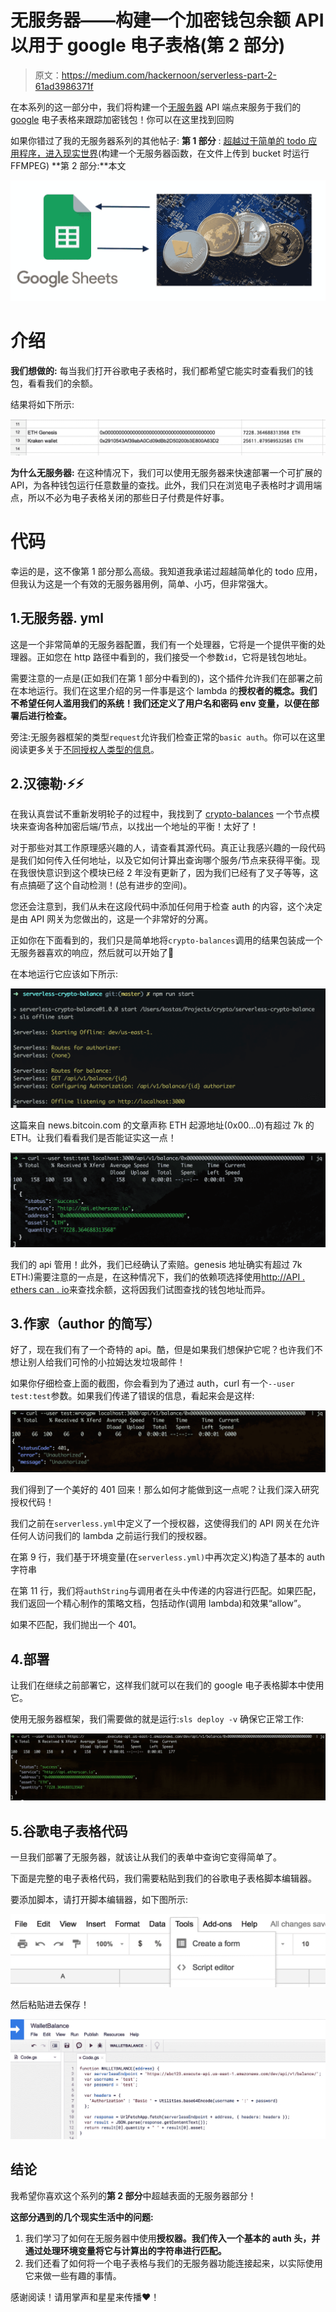 # 无服务器——构建一个加密钱包余额 API 以用于 google 电子表格(第 2 部分)

> 原文：<https://medium.com/hackernoon/serverless-part-2-61ad3986371f>

在本系列的这一部分中，我们将构建一个[无服务器](https://hackernoon.com/tagged/serverless) API 端点来服务于我们的 [google](https://hackernoon.com/tagged/google) 电子表格来跟踪加密钱包！你可以在这里找到回购

如果你错过了我的无服务器系列的其他帖子:
**第 1 部分** : [超越过于简单的 todo 应用程序，进入现实世界](https://hackernoon.com/serverless-part-1-e75b4a5e59e6)(构建一个无服务器函数，在文件上传到 bucket 时运行 FFMPEG)
**第 2 部分:**本文

![](img/f28a05f14d6354cd057813abf2798995.png)

# 介绍

**我们想做的:** 每当我们打开谷歌电子表格时，我们都希望它能实时查看我们的钱包，看看我们的余额。

结果将如下所示:

![](img/289fbead694387071dc77549d8518f0b.png)

**为什么无服务器:** 在这种情况下，我们可以使用无服务器来快速部署一个可扩展的 API，为各种钱包运行任意数量的查找。此外，我们只在浏览电子表格时才调用端点，所以不必为电子表格关闭的那些日子付费是件好事。

# 代码

幸运的是，这不像第 1 部分那么高级。我知道我承诺过超越简单化的 todo 应用，但我认为这是一个有效的无服务器用例，简单、小巧，但非常强大。

## 1.无服务器. yml

这是一个非常简单的无服务器配置，我们有一个处理器，它将是一个提供平衡的处理器。正如您在 http 路径中看到的，我们接受一个参数`id`，它将是钱包地址。

需要注意的一点是(正如我们在第 1 部分中看到的)，这个插件允许我们在部署之前在本地运行。我们在这里介绍的另一件事是这个 lambda 的**授权者的概念。我们不希望任何人滥用我们的系统！我们还定义了用户名和密码 env 变量，以便在部署后进行检查。**

旁注:无服务器框架的类型`request`允许我们检查正常的`basic auth`。你可以在这里阅读更多关于[不同授权人类型的信息](https://serverless.com/framework/docs/providers/aws/events/apigateway/#http-endpoints-with-custom-authorizers)。

## 2.汉德勒·⚡⚡

在我认真尝试不重新发明轮子的过程中，我找到了 [crypto-balances](https://github.com/litvintech/crypto-balances) 一个节点模块来查询各种加密后端/节点，以找出一个地址的平衡！太好了！

对于那些对其工作原理感兴趣的人，请查看其源代码。真正让我感兴趣的一段代码是我们如何传入任何地址，以及它如何计算出查询哪个服务/节点来获得平衡。现在我很快意识到这个模块已经 2 年没有更新了，因为我们已经有了叉子等等，这有点搞砸了这个自动检测！(总有进步的空间)。

您还会注意到，我们从未在这段代码中添加任何用于检查 auth 的内容，这个决定是由 API 网关为您做出的，这是一个非常好的分离。

正如你在下面看到的，我们只是简单地将`crypto-balances`调用的结果包装成一个无服务器喜欢的响应，然后就可以开始了🚀

在本地运行它应该如下所示:

![](img/b3d2a1c17a7ea6307afa1ad4e32c7687.png)

这篇来自 news.bitcoin.com 的文章声称 ETH 起源地址(0x00…0)有超过 7k 的 ETH。让我们看看我们是否能证实这一点！

![](img/0afe4549c6dfdb6d1dc30a88744e9e4a.png)

我们的 api 管用！此外，我们已经确认了索赔。genesis 地址确实有超过 7k ETH:)需要注意的一点是，在这种情况下，我们的依赖项选择使用[http://API . ethers can . io](http://api.etherscan.io)来查找余额，这将因我们试图查找的钱包地址而异。

## 3.作家（author 的简写）

好了，现在我们有了一个奇特的 api。酷，但是如果我们想保护它呢？也许我们不想让别人给我们可怜的小拉姆达发垃圾邮件！

如果你仔细检查上面的截图，你会看到为了通过 auth，curl 有一个`--user test:test`参数。如果我们传递了错误的信息，看起来会是这样:

![](img/ad942e3ddcb3b3360bd5266e4604063a.png)

我们得到了一个美好的 401 回来！那么如何才能做到这一点呢？让我们深入研究授权代码！

我们之前在`serverless.yml`中定义了一个授权器，这使得我们的 API 网关在允许任何人访问我们的 lambda 之前运行我们的授权器。

在第 9 行，我们基于环境变量(在`serverless.yml)`中再次定义)构造了基本的 auth 字符串

在第 11 行，我们将`authString`与调用者在头中传递的内容进行匹配。如果匹配，我们返回一个精心制作的策略文档，包括动作(调用 lambda)和效果“allow”。

如果不匹配，我们抛出一个 401。

## 4.部署

让我们在继续之前部署它，这样我们就可以在我们的 google 电子表格脚本中使用它。

使用无服务器框架，我们需要做的就是运行:`sls deploy -v` 确保它正常工作:

![](img/216fb49d2ea03a6d82d66bc841cea263.png)

## 5.谷歌电子表格代码

一旦我们部署了无服务器，就该让从我们的表单中查询它变得简单了。

下面是完整的电子表格代码，我们需要粘贴到我们的谷歌电子表格脚本编辑器。

要添加脚本，请打开脚本编辑器，如下图所示:

![](img/286b3347605123aad08a025f18e311c2.png)

然后粘贴进去保存！

![](img/183483605fd84c4897fa1e17e902c978.png)

## 结论

我希望你喜欢这个系列的**第 2 部分**中超越表面的无服务器部分！

**这部分遇到的几个现实生活中的问题:**

1.  我们学习了如何在无服务器中使用**授权器。我们传入一个基本的 auth 头，并通过处理环境变量将它与计算出的字符串进行匹配。**
2.  我们还看了如何将一个电子表格与我们的无服务器功能连接起来，以实际使用它来做一些有趣的事情。

感谢阅读！请用掌声和星星来传播❤！